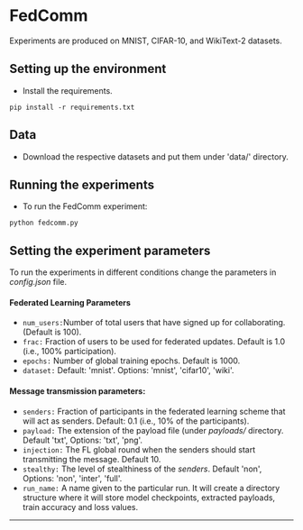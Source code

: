 # FedComm
Experiments are produced on MNIST, CIFAR-10, and WikiText-2 datasets.

## Setting up the environment

* Install the requirements.
```
pip install -r requirements.txt
```

## Data
* Download the respective datasets and put them under 'data/' directory.

## Running the experiments

* To run the FedComm experiment:
```
python fedcomm.py
```

## Setting the experiment parameters
To run the experiments in different conditions change the parameters in *config.json* file.

#### Federated Learning Parameters
* ```num_users:```Number of total users that have signed up for collaborating. (Default is 100).
* ```frac:```     Fraction of users to be used for federated updates. Default is 1.0 (i.e., 100% participation).
* ```epochs:``` Number of global training epochs. Default is 1000.
* ```dataset:```  Default: 'mnist'. Options: 'mnist', 'cifar10', 'wiki'.

#### Message transmission parameters:

* ```senders:``` Fraction of participants in the federated learning scheme that will act as senders. Default: 0.1 (i.e., 10% of the participants). 
* ```payload:``` The extension of the payload file (under *payloads/* directory. Default 'txt', Options: 'txt', 'png'.
* ```injection:``` The FL global round when the senders should start transmitting the message. Default 10.
* ```stealthy:``` The level of stealthiness of the *senders*. Default 'non', Options: 'non', 'inter', 'full'.
* ```run_name:```  A name given to the particular run. It will create a directory structure where it will store model checkpoints, extracted payloads, train accuracy and loss values.

----

